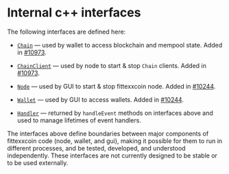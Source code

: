 # Internal c++ interfaces

The following interfaces are defined here:

* [`Chain`](chain.h) — used by wallet to access blockchain and mempool state. Added in [#10973](https://github.com/fittexxcoin/fittexxcoin/pull/10973).

* [`ChainClient`](chain.h) — used by node to start & stop `Chain` clients. Added in [#10973](https://github.com/fittexxcoin/fittexxcoin/pull/10973).

* [`Node`](node.h) — used by GUI to start & stop fittexxcoin node. Added in [#10244](https://github.com/fittexxcoin/fittexxcoin/pull/10244).

* [`Wallet`](wallet.h) — used by GUI to access wallets. Added in [#10244](https://github.com/fittexxcoin/fittexxcoin/pull/10244).

* [`Handler`](handler.h) — returned by `handleEvent` methods on interfaces above and used to manage lifetimes of event handlers.

The interfaces above define boundaries between major components of fittexxcoin code (node, wallet, and gui), making it possible for them to run in different processes, and be tested, developed, and understood independently. These interfaces are not currently designed to be stable or to be used externally.

